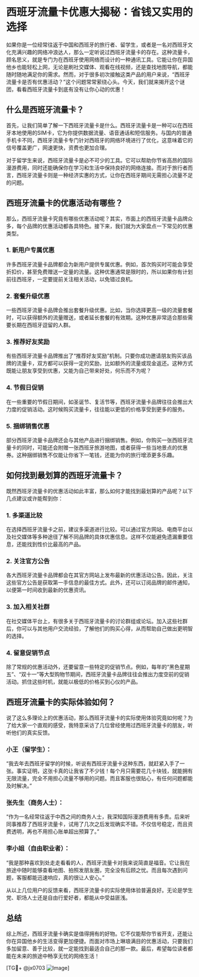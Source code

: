 # 西班牙流量卡优惠大揭秘：省钱又实用的选择

如果你是一位经常往返于中国和西班牙的旅行者、留学生，或者是一名对西班牙文化充满兴趣的网络冲浪达人，那么一定听说过西班牙流量卡的存在。这种流量卡，顾名思义，就是专门为在西班牙使用网络而设计的一种通讯工具。它能让你在异国他乡也能轻松上网，无论是刷社交媒体、观看在线视频，还是查找地图导航，都能随时随地满足你的需求。然而，对于很多初次接触这类产品的用户来说，“西班牙流量卡是否有优惠活动？”这个问题常常萦绕心头。今天，我们就来揭开这个谜团，看看西班牙流量卡到底有没有让你心动的优惠！

## 什么是西班牙流量卡？

首先，让我们简单了解一下西班牙流量卡是什么。西班牙流量卡是一种可以在西班牙本地使用的SIM卡，它为你提供数据流量、语音通话和短信服务。与国内的普通手机卡不同，西班牙流量卡专门针对西班牙的网络环境进行了优化，这意味着它的信号覆盖更广，网速更快，资费也更加合理。

对于留学生来说，西班牙流量卡是必不可少的工具。它可以帮助你节省高昂的国际漫游费用，同时还能确保你在学习和生活中保持良好的网络连接。而对于旅行者而言，西班牙流量卡则是一种经济实惠的方式，让你在西班牙期间无需担心流量不足的问题。

## 西班牙流量卡的优惠活动有哪些？

那么，西班牙流量卡究竟有哪些优惠活动呢？其实，市面上的西班牙流量卡品牌众多，每个品牌的优惠活动都各具特色。接下来，我们就为大家盘点一下常见的优惠类型。

### 1. **新用户专属优惠**

许多西班牙流量卡品牌都会为新用户提供专属优惠。例如，首次购买时可能会享受折扣价，甚至免费赠送一定量的流量。这种优惠通常是限时的，所以如果你有计划前往西班牙，一定要提前关注相关活动，以免错过良机。

### 2. **套餐升级优惠**

一些西班牙流量卡品牌会推出套餐升级优惠。比如，当你选择更高一级的流量套餐时，可以获得额外的流量赠送，或者延长套餐的有效期。这种优惠非常适合那些需要长期在西班牙逗留的人群。

### 3. **推荐好友奖励**

有些西班牙流量卡品牌推出了“推荐好友奖励”机制。只要你成功邀请朋友购买该品牌的流量卡，双方都可以获得一定的奖励，比如额外的流量或现金返还。这种方式既能让朋友享受到优惠，又能为自己带来好处，何乐而不为呢？

### 4. **节假日促销**

在一些重要的节假日期间，如圣诞节、复活节等，西班牙流量卡品牌往往会推出大力度的促销活动。这时候购买流量卡，往往能以更低的价格享受到更多的服务。

### 5. **捆绑销售优惠**

部分西班牙流量卡品牌还会与其他产品进行捆绑销售。例如，你购买一张西班牙流量卡的同时，可能还会附赠一张西班牙旅游地图，或者获得一些当地景点的优惠券。这种捆绑销售不仅能让你省下一笔钱，还能为你的旅行增添更多乐趣。

## 如何找到最划算的西班牙流量卡？

既然西班牙流量卡的优惠活动如此丰富，那么如何才能找到最划算的产品呢？以下几点建议或许能帮到你：

### 1. **多渠道比较**

在选择西班牙流量卡之前，建议多渠道进行比较。可以通过官方网站、电商平台以及社交媒体等多种途径了解不同品牌的具体优惠信息。这样不仅能避免遗漏重要信息，还能找到性价比最高的产品。

### 2. **关注官方公告**

各大西班牙流量卡品牌都会在其官方网站上发布最新的优惠活动公告。因此，关注这些官方公告是获取第一手信息的最佳方式。此外，还可以订阅品牌的邮件通知，以便第一时间收到最新的优惠资讯。

### 3. **加入相关社群**

在社交媒体平台上，有很多关于西班牙流量卡的讨论群组或论坛。加入这些社群后，你可以与其他用户交流经验，了解他们的购买心得，从而帮助自己做出更明智的选择。

### 4. **留意促销节点**

除了常规的优惠活动外，还要留意一些特定的促销节点。例如，每年的“黑色星期五”、“双十一”等大型购物节期间，西班牙流量卡品牌往往会推出力度空前的促销活动。抓住这些时机，就能以极低的价格买到心仪的产品。

## 西班牙流量卡的实际体验如何？

说了这么多理论上的优惠活动，那么西班牙流量卡的实际使用体验究竟如何呢？为了给大家一个直观的感受，我特意采访了几位曾经使用过西班牙流量卡的朋友，听听他们的真实反馈。

### 小王（留学生）：

“我去年去西班牙留学的时候，听说有西班牙流量卡这种东西，就赶紧入手了一张。事实证明，这张卡真的让我省了不少钱！每个月只需要花几十块钱，就能拥有无限流量，完全不用担心流量不够用的问题。而且客服也很贴心，有任何问题都能及时解决。”

### 张先生（商务人士）：

“作为一名经常往返于中西之间的商务人士，我深知国际漫游费用有多贵。后来听同事推荐了西班牙流量卡，试用了几次之后发现确实不错。不仅信号稳定，而且资费透明，再也不用担心账单超出预算了。”

### 李小姐（自由职业者）：

“我是那种喜欢到处走走看看的人，西班牙流量卡对我来说简直是福音。它让我在旅途中随时能够查看地图、拍照发朋友圈，完全没有后顾之忧。而且每次遇到问题，客服都能迅速响应，真的很让人安心。”

从以上几位用户的反馈来看，西班牙流量卡的实际使用体验普遍良好。无论是学生党、职场人士还是自由行爱好者，都能从中受益匪浅。

## 总结

综上所述，西班牙流量卡确实是值得拥有的好物。它不仅能帮你节省开支，还能让你在异国他乡的生活变得更加便捷。而面对市场上琳琅满目的优惠活动，只要我们多加留意、善于比较，就一定能找到最适合自己的那一款。最后，希望每位读者都能在未来的旅途中畅享无忧的网络生活！

[TG💪+ @jx0703 ![Image](https://github.com/user-attachments/assets/dbca1d08-cadb-493c-b0ec-ad6f7a83f270)]